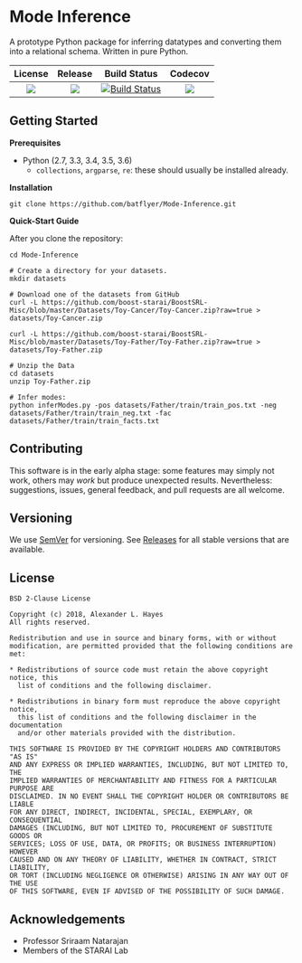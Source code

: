 # Mode Inference

A prototype Python package for inferring datatypes and converting them into a relational schema. Written in pure Python.

| License | Release | Build Status | Codecov |
| :---: | :---: | :---: | :---: |
| [![][license img]][license] | [![][release img]][release] | [![Build Status](https://travis-ci.org/batflyer/Mode-Inference.svg?branch=master)](https://travis-ci.org/batflyer/Mode-Inference) | [![][codecov img]][codecov link] |

## Getting Started

**Prerequisites**

* Python (2.7, 3.3, 3.4, 3.5, 3.6)
  * `collections`, `argparse`, `re`: these should usually be installed already.
  
**Installation**

```
git clone https://github.com/batflyer/Mode-Inference.git
```

**Quick-Start Guide**

After you clone the repository:

```
cd Mode-Inference

# Create a directory for your datasets.
mkdir datasets

# Download one of the datasets from GitHub
curl -L https://github.com/boost-starai/BoostSRL-Misc/blob/master/Datasets/Toy-Cancer/Toy-Cancer.zip?raw=true > datasets/Toy-Cancer.zip

curl -L https://github.com/boost-starai/BoostSRL-Misc/blob/master/Datasets/Toy-Father/Toy-Father.zip?raw=true > datasets/Toy-Father.zip

# Unzip the Data
cd datasets
unzip Toy-Father.zip

# Infer modes:
python inferModes.py -pos datasets/Father/train/train_pos.txt -neg datasets/Father/train/train_neg.txt -fac datasets/Father/train/train_facts.txt
```

## Contributing

This software is in the early alpha stage: some features may simply not work, others may *work* but produce unexpected results. Nevertheless: suggestions, issues, general feedback, and pull requests are all welcome.

## Versioning

We use [SemVer](http://semver.org/) for versioning. See [Releases](https://github.com/batflyer/Mode-Inference/releases) for all stable versions that are available.

## License

    BSD 2-Clause License
    
    Copyright (c) 2018, Alexander L. Hayes
    All rights reserved.
    
    Redistribution and use in source and binary forms, with or without
    modification, are permitted provided that the following conditions are met:
    
    * Redistributions of source code must retain the above copyright notice, this
      list of conditions and the following disclaimer.
    
    * Redistributions in binary form must reproduce the above copyright notice,
      this list of conditions and the following disclaimer in the documentation
      and/or other materials provided with the distribution.
    
    THIS SOFTWARE IS PROVIDED BY THE COPYRIGHT HOLDERS AND CONTRIBUTORS "AS IS"
    AND ANY EXPRESS OR IMPLIED WARRANTIES, INCLUDING, BUT NOT LIMITED TO, THE
    IMPLIED WARRANTIES OF MERCHANTABILITY AND FITNESS FOR A PARTICULAR PURPOSE ARE
    DISCLAIMED. IN NO EVENT SHALL THE COPYRIGHT HOLDER OR CONTRIBUTORS BE LIABLE
    FOR ANY DIRECT, INDIRECT, INCIDENTAL, SPECIAL, EXEMPLARY, OR CONSEQUENTIAL
    DAMAGES (INCLUDING, BUT NOT LIMITED TO, PROCUREMENT OF SUBSTITUTE GOODS OR
    SERVICES; LOSS OF USE, DATA, OR PROFITS; OR BUSINESS INTERRUPTION) HOWEVER
    CAUSED AND ON ANY THEORY OF LIABILITY, WHETHER IN CONTRACT, STRICT LIABILITY,
    OR TORT (INCLUDING NEGLIGENCE OR OTHERWISE) ARISING IN ANY WAY OUT OF THE USE
    OF THIS SOFTWARE, EVEN IF ADVISED OF THE POSSIBILITY OF SUCH DAMAGE.

## Acknowledgements

* Professor Sriraam Natarajan
* Members of the STARAI Lab

[license]:LICENSE
[license img]:https://img.shields.io/github/license/batflyer/Mode-Inference.svg

[release]:https://github.com/batflyer/Mode-Inference/releases
[release img]:https://img.shields.io/github/tag/batflyer/Mode-Inference.svg

[codecov img]:https://codecov.io/gh/batflyer/Mode-Inference/branch/master/graphs/badge.svg?branch=master
[codecov link]:https://codecov.io/gh/batflyer/Mode-Inference?branch=master
